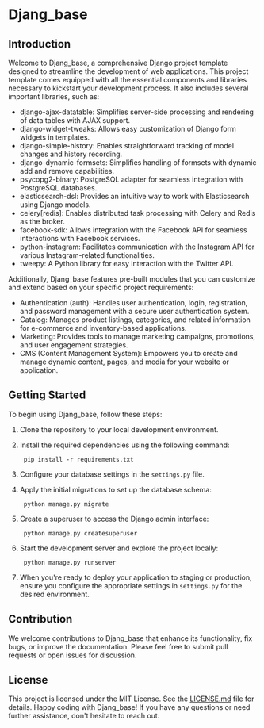 # Djang_base

## Introduction

Welcome to Djang_base, a comprehensive Django project template designed to streamline the development of web applications. This project template comes equipped with all the essential components and libraries necessary to kickstart your development process. It also includes several important libraries, such as:

- django-ajax-datatable: Simplifies server-side processing and rendering of data tables with AJAX support.
- django-widget-tweaks: Allows easy customization of Django form widgets in templates.
- django-simple-history: Enables straightforward tracking of model changes and history recording.
- django-dynamic-formsets: Simplifies handling of formsets with dynamic add and remove capabilities.
- psycopg2-binary: PostgreSQL adapter for seamless integration with PostgreSQL databases.
- elasticsearch-dsl: Provides an intuitive way to work with Elasticsearch using Django models.
- celery[redis]: Enables distributed task processing with Celery and Redis as the broker.
- facebook-sdk: Allows integration with the Facebook API for seamless interactions with Facebook services.
- python-instagram: Facilitates communication with the Instagram API for various Instagram-related functionalities.
- tweepy: A Python library for easy interaction with the Twitter API.

Additionally, Djang_base features pre-built modules that you can customize and extend based on your specific project requirements:

- Authentication (auth): Handles user authentication, login, registration, and password management with a secure user authentication system.
- Catalog: Manages product listings, categories, and related information for e-commerce and inventory-based applications.
- Marketing: Provides tools to manage marketing campaigns, promotions, and user engagement strategies.
- CMS (Content Management System): Empowers you to create and manage dynamic content, pages, and media for your website or application.

## Getting Started

To begin using Djang_base, follow these steps:

1. Clone the repository to your local development environment.

2. Install the required dependencies using the following command:

        pip install -r requirements.txt
   
3. Configure your database settings in the `settings.py` file.

4. Apply the initial migrations to set up the database schema:
    
        python manage.py migrate
   
5. Create a superuser to access the Django admin interface:

        python manage.py createsuperuser

6. Start the development server and explore the project locally:

        python manage.py runserver

7. When you're ready to deploy your application to staging or production, ensure you configure the appropriate settings in `settings.py` for the desired environment.

## Contribution

We welcome contributions to Djang_base that enhance its functionality, fix bugs, or improve the documentation. Please feel free to submit pull requests or open issues for discussion.

## License

This project is licensed under the MIT License. See the [LICENSE.md](LICENSE.md) file for details. Happy coding with Djang_base! If you have any questions or need further assistance, don't hesitate to reach out.

